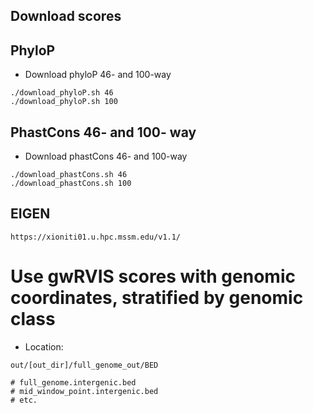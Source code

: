 Download scores
---------------

## PhyloP
- Download phyloP 46- and 100-way
```
./download_phyloP.sh 46
./download_phyloP.sh 100
```


## PhastCons 46- and 100- way
- Download phastCons 46- and 100-way
```
./download_phastCons.sh 46
./download_phastCons.sh 100
```



## EIGEN
```
https://xioniti01.u.hpc.mssm.edu/v1.1/
```


# Use gwRVIS scores with genomic coordinates, stratified by genomic class
- Location:
```
out/[out_dir]/full_genome_out/BED

# full_genome.intergenic.bed
# mid_window_point.intergenic.bed
# etc.
```
